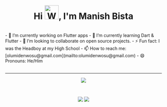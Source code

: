 <h1 align="center">Hi <img src="https://raw.githubusercontent.com/nixin72/nixin72/master/wave.gif" 
         alt="Waving hand animated gif"
         height="45"
         width="45" />, I'm Manish Bista</h1>
<br>
- 🔭 I’m currently working on Flutter apps
- 🌱 I’m currently learning Dart & Flutter
- 👯 I’m looking to collaborate on open source projects.
- ⚡ Fun fact: I was the Headboy at my High School
- 📫 How to reach me: [olumidenwosu@gmail.com](mailto:olumidenwosu@gmail.com)
- 😄 Pronouns: He/Him
<br>
<br>
<hr>
<p align="center">
<a href="https://github-readme-stats.vercel.app/api?username=iamirulofficial&show_icons=true&title_color=fff&icon_color=79ff97&text_color=9f9f9f&bg_color=151515">
  <img src="https://github-readme-stats.vercel.app/api?username=iamirulofficial&show_icons=true&title_color=fff&icon_color=79ff97&text_color=9f9f9f&bg_color=151515" />
</a>
</p>
<br />
<p align = "center">
  <img src = "https://github-readme-stats.vercel.app/api?username=shaurya-src&show_icons=true&theme=tokyonight&include_all_commits=true&count_private=true&line_height=27">
  <img src = "https://github-readme-stats.vercel.app/api/top-langs/?username=shaurya-src&hide=TeX,HTML&theme=tokyonight">
</p>
